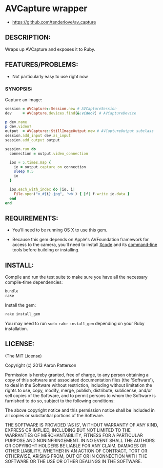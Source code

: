 # AVCapture wrapper

* https://github.com/tenderlove/av_capture

## DESCRIPTION:

Wraps up AVCapture and exposes it to Ruby.

## FEATURES/PROBLEMS:

* Not particularly easy to use right now

### SYNOPSIS:

Capture an image:

```ruby
session = AVCapture::Session.new # AVCaptureSession
dev     = AVCapture.devices.find(&:video?) # AVCaptureDevice

p dev.name
p dev.video?
output  = AVCapture::StillImageOutput.new # AVCaptureOutput subclass
session.add_input dev.as_input
session.add_output output

session.run do
  connection = output.video_connection

  ios = 5.times.map {
    io = output.capture_on connection
    sleep 0.5
    io
  }

  ios.each_with_index do |io, i|
    File.open("x_#{i}.jpg", 'wb') { |f| f.write io.data }
  end
end
```

## REQUIREMENTS:

* You'll need to be running OS X to use this gem.

* Because this gem depends on Apple's AVFoundation framework for
  access to the camera, you'll need to install 
  [Xcode](https://itunes.apple.com/us/app/xcode/id497799835) and
  its [command-line](http://stackoverflow.com/a/9329325/798224)
  tools before building or installing.

## INSTALL:

Compile and run the test suite to make sure you have all the necessary
compile-time dependencies:

```sh
bundle
rake
```

Install the gem:

```sh
rake install_gem
```

You may need to run `sudo rake install_gem` depending on your Ruby
installation.

## LICENSE:

(The MIT License)

Copyright (c) 2013 Aaron Patterson

Permission is hereby granted, free of charge, to any person obtaining
a copy of this software and associated documentation files (the
'Software'), to deal in the Software without restriction, including
without limitation the rights to use, copy, modify, merge, publish,
distribute, sublicense, and/or sell copies of the Software, and to
permit persons to whom the Software is furnished to do so, subject to
the following conditions:

The above copyright notice and this permission notice shall be
included in all copies or substantial portions of the Software.

THE SOFTWARE IS PROVIDED 'AS IS', WITHOUT WARRANTY OF ANY KIND,
EXPRESS OR IMPLIED, INCLUDING BUT NOT LIMITED TO THE WARRANTIES OF
MERCHANTABILITY, FITNESS FOR A PARTICULAR PURPOSE AND NONINFRINGEMENT.
IN NO EVENT SHALL THE AUTHORS OR COPYRIGHT HOLDERS BE LIABLE FOR ANY
CLAIM, DAMAGES OR OTHER LIABILITY, WHETHER IN AN ACTION OF CONTRACT,
TORT OR OTHERWISE, ARISING FROM, OUT OF OR IN CONNECTION WITH THE
SOFTWARE OR THE USE OR OTHER DEALINGS IN THE SOFTWARE.
